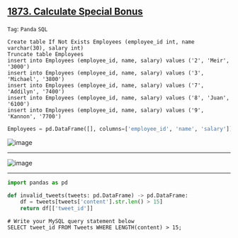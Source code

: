 ## [1873. Calculate Special Bonus](https://leetcode.com/problems/calculate-special-bonus/)

```Tag```: ```Panda``` ```SQL```

```MySQL
Create table If Not Exists Employees (employee_id int, name varchar(30), salary int)
Truncate table Employees
insert into Employees (employee_id, name, salary) values ('2', 'Meir', '3000')
insert into Employees (employee_id, name, salary) values ('3', 'Michael', '3800')
insert into Employees (employee_id, name, salary) values ('7', 'Addilyn', '7400')
insert into Employees (employee_id, name, salary) values ('8', 'Juan', '6100')
insert into Employees (employee_id, name, salary) values ('9', 'Kannon', '7700')
```

```Python
Employees = pd.DataFrame([], columns=['employee_id', 'name', 'salary']).astype({'employee_id':'int64', 'name':'object', 'salary':'int64'})
```

![image](https://github.com/quananhle/Python/assets/35042430/f9397abc-7de3-44c9-8239-bfa0f0e13dd4)

---

![image](https://github.com/quananhle/Python/assets/35042430/f1e108ca-422a-4a36-9049-501353870b1d)

---

```Python
import pandas as pd

def invalid_tweets(tweets: pd.DataFrame) -> pd.DataFrame:
    df = tweets[tweets['content'].str.len() > 15]
    return df[['tweet_id']]
```

```MySQL
# Write your MySQL query statement below
SELECT tweet_id FROM Tweets WHERE LENGTH(content) > 15;
```
